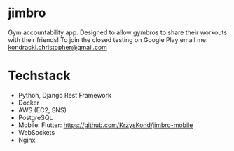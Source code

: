 # jimbro
Gym accountability app. Designed to allow gymbros to share their workouts with their friends! To join the closed testing on Google Play email me: kondracki.christopher@gmail.com

# Techstack
- Python, Django Rest Framework
- Docker
- AWS (EC2, SNS)
- PostgreSQL
- Mobile: Flutter: https://github.com/KrzysKond/jimbro-mobile
- WebSockets
- Nginx
